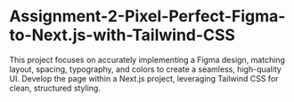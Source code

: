 # Assignment-2-Pixel-Perfect-Figma-to-Next.js-with-Tailwind-CSS
This project focuses on accurately implementing a Figma design, matching layout, spacing, typography, and colors to create a seamless, high-quality UI. Develop the page within a Next.js project, leveraging Tailwind CSS for clean, structured styling.
